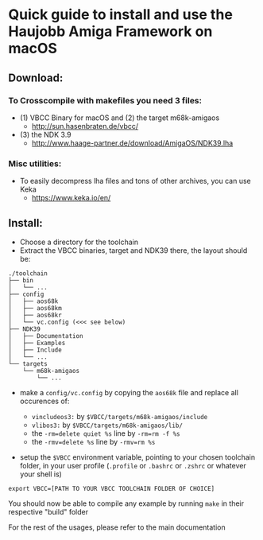 # Quick guide to install and use the Haujobb Amiga Framework on macOS

## Download:

### To Crosscompile with makefiles you need 3 files:
* (1) VBCC Binary for macOS and (2) the target m68k-amigaos
    * http://sun.hasenbraten.de/vbcc/
* (3) the NDK 3.9
    * http://www.haage-partner.de/download/AmigaOS/NDK39.lha

### Misc utilities:
* To easily decompress lha files and tons of other archives, you can use Keka
    * https://www.keka.io/en/

## Install:
* Choose a directory for the toolchain
* Extract the VBCC binaries, target and NDK39 there, the layout should be:
```
./toolchain
├── bin
│   └── ...
├── config
│   ├── aos68k
│   ├── aos68km
│   ├── aos68kr
│   └── vc.config (<<< see below)
├── NDK39
│   ├── Documentation
│   ├── Examples
│   ├── Include
│   └── ...
└── targets
    └── m68k-amigaos
        └── ...
```
* make a `config/vc.config` by copying the `aos68k` file and replace all occurences of:
    * `vincludeos3:` by `$VBCC/targets/m68k-amigaos/include`
    * `vlibos3:` by `$VBCC/targets/m68k-amigaos/lib/`
    * the `-rm=delete quiet %s` line by `-rm=rm -f %s`
    * the `-rmv=delete %s` line by `-rmv=rm %s`

* setup the `$VBCC` environment variable, pointing to your chosen toolchain folder, in your user profile (`.profile` or `.bashrc` or `.zshrc` or whatever your shell is)
```
export VBCC=[PATH TO YOUR VBCC TOOLCHAIN FOLDER OF CHOICE]
```

You should now be able to compile any example by running `make` in their respective "build" folder

For the rest of the usages, please refer to the main documentation

